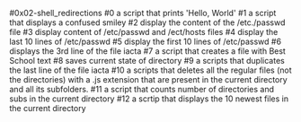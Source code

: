 #0x02-shell_redirections
#0 a script that prints 'Hello, World'
#1 a script that displays a confused smiley
#2 display the content of the /etc./passwd file
#3 display content of /etc/passwd and /ect/hosts files
#4 display the last 10 lines of /etc/passwd
#5 display the first 10 lines of /etc/passwd
#6 displays the 3rd line of the file iacta
#7 a script that creates a file with Best School text
#8 saves current state of directory
#9 a scripts that duplicates the last line of the file iacta
#10 a scripts that deletes all the regular files (not the directories) with a .js extension that are present in the current directory and all its subfolders.
#11 a script that counts number of directories and subs in the current directory
#12 a scrtip that displays the 10 newest files in the current directory

